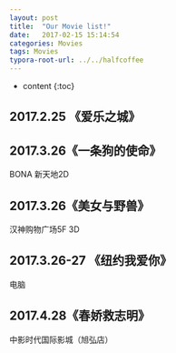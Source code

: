```yaml
---
layout: post
title:  "Our Movie list!"
date:   2017-02-15 15:14:54
categories: Movies
tags: Movies
typora-root-url: ../../halfcoffee
---
```


* content
{:toc}
## 2017.2.25 《爱乐之城》



## 2017.3.26《一条狗的使命》

BONA 新天地2D

## 2017.3.26《美女与野兽》

汉神购物广场5F 3D

## 2017.3.26-27 《纽约我爱你》

电脑

## 2017.4.28《春娇救志明》

中影时代国际影城（旭弘店）

